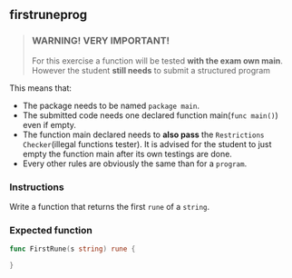 ## firstruneprog

> ### **WARNING! VERY IMPORTANT!**
>
> For this exercise a function will be tested **with the exam own main**. However the student **still needs** to submit a structured program

This means that:

- The package needs to be named `package main`.
- The submitted code needs one declared function main(`func main()`) even if empty.
- The function main declared needs to **also pass** the `Restrictions Checker`(illegal functions tester). It is advised for the student to just empty the function main after its own testings are done.
- Every other rules are obviously the same than for a `program`.

### Instructions

Write a function that returns the first `rune` of a `string`.

### Expected function

```go
func FirstRune(s string) rune {

}
```
